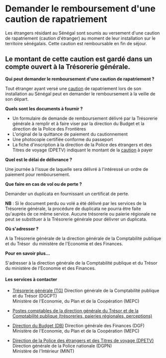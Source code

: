 # Demander le remboursement d'une caution de rapatriement

Les étrangers résidant au Sénégal sont soumis au versement d'une caution de rapatriement (caution d'étranger) au moment de leur installation sur le territoire sénégalais. Cette caution est remboursable en fin de séjour.  
  
Le montant de cette caution est gardé dans un compte ouvert à la Trésorerie générale.
----------------------------------------------------------------------------------------------------------------------------------------------------------------------------------------------------------------------------------------------------------------------------------------------------------------------

**Qui peut demander le remboursement d'une caution de rapatriement ?**

Tout étranger ayant versé une [caution](../../../services/caution.md) de rapatriement lors de son installation au Sénégal peut en demander le remboursement à la veille de son départ.

**Quels sont les documents à fournir ?**

*   Un formulaire de demande de remboursement délivré par la Trésorerie générale à remplir et à faire viser par la direction du Budget et la direction de la Police des Frontières
*   L'original de la quittance de paiement du cautionnement
*   Une photocopie certifiée conforme du passeport
*   La fiche d'inscription à la direction de la Police des étrangers et des Titres de voyage (DPETV) indiquant le montant de la [caution](../../../services/caution.md) à payer

**Quel est le délai de délivrance ?**

Une journée à l'issue de laquelle sera délivré à l'intéressé un ordre de paiement pour remboursement.

**Que faire en cas de vol ou de perte ?**

Demander un duplicata en fournissant un certificat de perte.  

**NB** : Si le document perdu ou volé a été délivré par les services de la Trésorerie générale, la procédure de duplicata ne pourra être faite qu'auprès de ce même service. Aucune trésorerie ou paierie régionale ne peut se substituer à la Trésorerie générale pour délivrer un duplicata.  

**Où s'adresser ?**

A la Trésorerie générale de la direction générale de la Comptabilité publique et du Trésor  du ministère de l'Economie et des Finances.  
  
**Pour en savoir plus...**  
  
S'adresser à la direction générale de la Comptabilité publique et du Trésor  du ministère de l'Economie et des Finances.

#### Les services à contacter

*   [Trésorerie générale (TG)](../../../services/tresorerie-generale-tg.md) Direction générale de la Comptabilité publique et du Trésor (DGCPT)  
    Ministère de l'Economie, du Plan et de la Coopération (MEPC)  
    
*   [Postes comptables de la direction générale du Trésor et de la Comptabilité publique (trésoreries, paieries régionales, perceptions)](../../../services/postes-comptables-de-la-direction-generale-du-tresor-et-de-la-comptabilite-publique-tresoreries-paieries-regionales-perceptions.md)
*   [Direction du Budget (DB)](../../../services/direction-du-budget-db.md) Direction générale des Finances (DGF)  
    Ministère de l'Economie, du Plan et de la Coopération (MEPC)  
    
*   [Direction de la Police des étrangers et des Titres de voyage (DPETV)](../../../services/direction-de-la-police-des-etrangers-et-des-titres-de-voyage-dpetv.md) Direction générale de la Police nationale (DGPN)  
    Ministère de l'Intérieur (MINT)